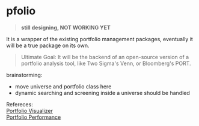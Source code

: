 # pfolio

> **still designing, NOT WORKING YET**

It is a wrapper of the existing portfolio management packages, eventually it will be a true package on its own.


> Ultimate Goal: It will be the backend of an open-source version of a portfolio analysis tool, like Two Sigma's Venn, or Bloomberg's PORT.


brainstorming:
- move universe and portfolio class here
- dynamic searching and screening inside a universe should be handled


Refereces: \
[Portfolio Visualizer](https://www.portfoliovisualizer.com) \
[Portfolio Performance](https://www.portfolio-performance.info/en/)